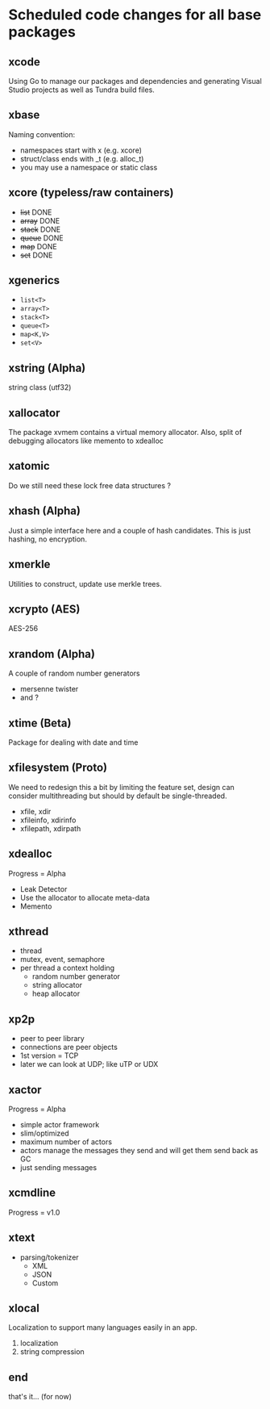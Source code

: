 # Scheduled code changes for all base packages

## xcode

Using Go to manage our packages and dependencies and generating Visual Studio projects as well as Tundra build files.

## xbase

Naming convention:

- namespaces start with x (e.g. xcore)
- struct/class ends with _t (e.g. alloc_t)
- you may use a namespace or static class

## xcore (typeless/raw containers)

- ~~list~~ DONE
- ~~array~~ DONE
- ~~stack~~ DONE
- ~~queue~~ DONE
- ~~map~~ DONE
- ~~set~~ DONE

## xgenerics

- ``list<T>``
- ``array<T>``
- ``stack<T>``
- ``queue<T>``
- ``map<K,V>``
- ``set<V>``

## xstring (Alpha)

string class (utf32)

## xallocator

The package xvmem contains a virtual memory allocator.
Also, split of debugging allocators like memento to xdealloc

## xatomic

Do we still need these lock free data structures ?

## xhash (Alpha)

Just a simple interface here and a couple of hash candidates. This is just hashing, no encryption.

## xmerkle

Utilities to construct, update use merkle trees.

## xcrypto (AES)

AES-256

## xrandom (Alpha)

A couple of random number generators

- mersenne twister
- and ?

## xtime (Beta)

Package for dealing with date and time

## xfilesystem (Proto)

We need to redesign this a bit by limiting the feature set, design can consider multithreading but should by default be single-threaded.

- xfile, xdir
- xfileinfo, xdirinfo
- xfilepath, xdirpath

## xdealloc

Progress = Alpha

- Leak Detector
- Use the allocator to allocate meta-data
- Memento

## xthread

- thread
- mutex, event, semaphore
- per thread a context holding
  - random number generator
  - string allocator
  - heap allocator

## xp2p

- peer to peer library
- connections are peer objects
- 1st version = TCP
- later we can look at UDP; like uTP or UDX

## xactor

Progress = Alpha

- simple actor framework
- slim/optimized
- maximum number of actors
- actors manage the messages they send and will get them send back as GC
- just sending messages

## xcmdline

Progress = v1.0

## xtext

- parsing/tokenizer
  - XML
  - JSON
  - Custom

## xlocal

Localization to support many languages easily in an app.

1. localization
2. string compression

## end

that's it... (for now)
